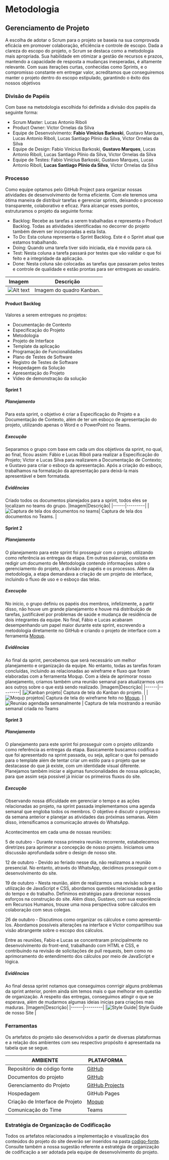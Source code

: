 
# Metodologia

## Gerenciamento de Projeto
A escolha de adotar o Scrum para o projeto se baseia na sua comprovada eficácia em promover colaboração, eficiência e controle de escopo. Dada a clareza do escopo do projeto, o Scrum se destaca como a metodologia mais apropriada. Sua habilidade em otimizar a gestão de recursos e prazos, mantendo a capacidade de resposta a mudanças inesperadas, é altamente relevante. Com suas iterações curtas, conhecidas como Sprints, e o compromisso constante em entregar valor, acreditamos que conseguiremos manter o projeto dentro do escopo estipulado, garantindo o êxito dos nossos objetivos

### Divisão de Papéis
Com base na metodologia escolhida foi definida a divisão dos papéis da seguinte forma:
- Scrum Master: Lucas Antonio Riboli
- Product Owner: Victor Ornelas da Silva
- Equipe de Desenvolvimento: **Fabio Vinícius Barkoski**, Gustavo Marques, Lucas Antonio Riboli, Lucas Santiago Plínio da Silva, Victor Ornelas da Silva
- Equipe de Design: Fabio Vinícius Barkoski, **Gustavo Marques**, Lucas Antonio Riboli, Lucas Santiago Plínio da Silva, Victor Ornelas da Silva
- Equipe de Testes: Fabio Vinícius Barkoski, Gustavo Marques, Lucas Antonio Riboli, **Lucas Santiago Plínio da Silva**, Victor Ornelas da Silva

### Processo
Como equipe optamos pelo GitHub Project para organizar nossas atividades de desenvolvimento de forma eficiente. Com ele teremos uma ótima maneira de distribuir tarefas e gerenciar sprints, deixando o processo transparente, colaborativo e eficaz. Para alcançar esses pontos, estruturamos o projeto da seguinte forma:

- Backlog: Recebe as tarefas a serem trabalhadas e representa o Product Backlog. Todas as atividades identificadas no decorrer do projeto também devem ser incorporadas a esta lista. 
- To Do: Esta coluna representa o Sprint Backlog. Este é o Sprint atual que estamos trabalhando.
- Doing: Quando uma tarefa tiver sido iniciada, ela é movida para cá.
- Test: Nesta coluna a tarefa passará por testes que vão validar o que foi feito e a integridade da aplicação.
- Done: Nesta coluna são colocadas as tarefas que passaram pelos testes e controle de qualidade e estão prontas para ser entregues ao usuário.

|Imagem|Descrição|
|------|---------|
| ![Alt text](img/kanban1.png)| Imagem do quadro Kanban.|

#### Product Backlog
Valores a serem entregues no projetos:
- Documentação de Contexto
- Especificação do Projeto
- Metodologia
- Projeto de Interface
- Template da aplicação
- Programação de Funcionalidades
- Plano de Testes de Software
- Registro de Testes de Software
- Hospedagem da Solução
- Apresentação do Projeto
- Vídeo de demonstração da solução

#### Sprint 1
##### Planejamento
Para esta sprint, o objetivo é criar a Especificação do Projeto e a Documentação de Contexto, além de ter um esboço de apresentação do projeto, utilizando apenas o Word e o PowerPoint no Teams.
##### Execução
Separamos o grupo com base em cada um dos objetivos da sprint, no qual, ao final, ficou assim: Fábio e Lucas Riboli para realizar a Especificação do Projeto; Victor e Lucas Silva para realizarem a Documentação de Contexto; e Gustavo para criar o esboço da apresentação. Após a criação do esboço, trabalhamos na formatação da apresentação para deixá-la mais apresentável e bem formatada.
##### Evidências
Criado todos os documentos planejados para a sprint, todos eles se localizam no teams do grupo.
|Imagem|Descrição|
|------|---------|
|![Captura de tela dos documentos no teams](img/documentos-teams.png)| Captura de tela dos documentos no Teams. |

#### Sprint 2
##### Planejamento
O planejamento para este sprint foi prosseguir com o projeto utilizando como referência as entregas da etapa. Em outras palavras, consistia em redigir um documento de Metodologia contendo informações sobre o gerenciamento do projeto, a divisão de papéis e os processos. Além da metodologia, a etapa demandava a criação de um projeto de interface, incluindo o fluxo de uso e o esboço das telas.

##### Execução
No início, o grupo definiu os papéis dos membros, infelizmente, a partir disso, não houve um grande planejamento e houve má distribuição de tarefas, justificável por problemas de saúde e mudança de residência de dois integrantes da equipe. No final, Fábio e Lucas acabaram desempenhando um papel maior durante este sprint, escrevendo a metodologia diretamente no GitHub e criando o projeto de interface com a ferramenta [Moqup](https://moqups.com/). 

##### Evidências
Ao final da sprint, percebemos que será necessário um melhor planejamento e organização da equipe. No entanto, todas as tarefas foram concluídas, incluindo as relacionadas ao wireframe e fluxo que foram elaboradas com a ferramenta Moqup.
Com a ideia de aprimorar nosso planejamento, criamos também uma reunião semanal para atualizarmos uns aos outros sobre o que está sendo realizado.
|Imagem|Descrição|
|------|---------|
|![Kanban projeto](img/kanban2.png)| Captura de tela do Kanban do projeto. |
|![Moqup projetos](img/evidenciamoqups.png)| Captura de tela do wireframe feito no [Moqup](https://moqups.com/). |
|![Reuniao agendada semanalmente](img/reuniaoTeamsSemanal.png) | Captura de tela mostrando a reunião semanal criada no Teams

#### Sprint 3
##### Planejamento
O planejamento para este sprint foi prosseguir com o projeto utilizando como referência as entregas da etapa. Basicamente buscamos codifica o que foi apresentado na sprint passada, ou seja, aplicar o que foi pensado para o template além de tentar criar um estilo para o projeto que se destacasse do que já existe, com um identidade visual diferente.
Planejamos também iniciar e algumas funcionalidades de nossa aplicação, para que assim seja possivel já iniciar os primeiros fluxos do site.

##### Execução
Observando nossa dificuldade em gerenciar o tempo e as ações relacionadas ao projeto, na sprint passada implementamos uma agenda semanal que engloba todos os membros. O objetivo é discutir o progresso da semana anterior e planejar as atividades das próximas semanas. Além disso, intensificamos a comunicação através do WhatsApp.

Acontecimentos em cada uma de nossas reuniões:

5 de outubro - Durante nossa primeira reunião recorrente, estabelecemos diretrizes para aprimorar a concepção de nosso projeto. Iniciamos uma discussão aprofundada sobre o design de nosso site.

12 de outubro - Devido ao feriado nesse dia, não realizamos a reunião presencial. No entanto, através do WhatsApp, decidimos prosseguir com o desenvolvimento do site.

19 de outubro - Nesta reunião, além de realizarmos uma revisão sobre a utilização de JavaScript e CSS, abordamos questões relacionadas à gestão do tempo e do trabalho. Definimos estratégias para direcionar nossos esforços na construção do site. Além disso, Gustavo, com sua experiência em Recursos Humanos, trouxe uma nova perspectiva sobre cálculos em colaboração com seus colegas.

26 de outubro - Discutimos como organizar os cálculos e como apresentá-los. Abordamos possíveis alterações na interface e Victor compartilhou sua visão abrangente sobre o escopo dos cálculos.

Entre as reuniões, Fabio e Lucas se concentraram principalmente no desenvolvimento do front-end, trabalhando com HTML e CSS, e contribuindo na revisão de solicitações de pull requests, bem como no aprimoramento do entendimento dos cálculos por meio de JavaScript e lógica. 

##### Evidências
Ao final dessa sprint notamos que conseguimos conrrigir alguns problemas da sprint anterior, porém ainda sim temos mais o que melhorar em questão de organização.
A respeito das entregas, conseguimos atingir o que se esperava, além de mudarmos algumas ideias inicias para criações mais maduras.
|Imagem|Descrição|
|------|---------|
|![Style Guide](img/StyleGuide.png)| Style Guide de nosso Site |

### Ferramentas
Os artefatos do projeto são desenvolvidos a partir de diversas plataformas e a relação dos ambientes com seu respectivo propósito é apresentada na tabela que se segue.

| AMBIENTE                            | PLATAFORMA                         |
|-------------------------------------|------------------------------------|
| Repositório de código fonte         | [GitHub](https://github.com/ICEI-PUC-Minas-PMV-ADS/pmv-ads-2023-2-e1-proj-web-t6-calculadorarescisao/tree/main/codigo-fonte) |
| Documentos do projeto               | [GitHub](https://github.com/ICEI-PUC-Minas-PMV-ADS/pmv-ads-2023-2-e1-proj-web-t6-calculadorarescisao/tree/main/documentos) |
| Gerenciamento do Projeto            | [GitHub Projects](https://github.com/orgs/ICEI-PUC-Minas-PMV-ADS/projects/618) |
| Hospedagem                          | GitHub Pages |
|Criação de Interface de Projeto|[Moqup](https://moqups.com/)|
|Comunicação do Time| Teams|


### Estratégia de Organização de Codificação 

Todos os artefatos relacionados a implementação e visualização dos conteúdos do projeto do site deverão ser inseridos na pasta [codigo-fonte](http://https://github.com/ICEI-PUC-Minas-PMV-ADS/WebApplicationProject-Template-v2/tree/main/codigo-fonte). Consulte também a nossa sugestão referente a estratégia de organização de codificação a ser adotada pela equipe de desenvolvimento do projeto.
